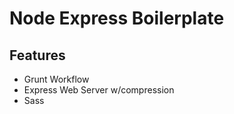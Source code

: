 # Node Express Boilerplate

## Features

* Grunt Workflow
* Express Web Server w/compression 
* Sass